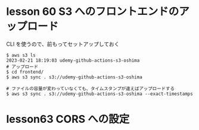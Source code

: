 # lesson 60 S3 へのフロントエンドのアップロード

CLI を使うので、前もってセットアップしておく

```shell
$ aws s3 ls
2023-02-21 18:19:03 udemy-github-actions-s3-oshima
# アップロード
$ cd frontend/
$ aws s3 sync . s3://udemy-github-actions-s3-oshima

# ファイルの容量が変わっていなくても、タイムスタンプが違えばアップロードする
$ aws s3 sync . s3://udemy-github-actions-s3-oshima --exact-timestamps
```

# lesson63 CORS への設定
